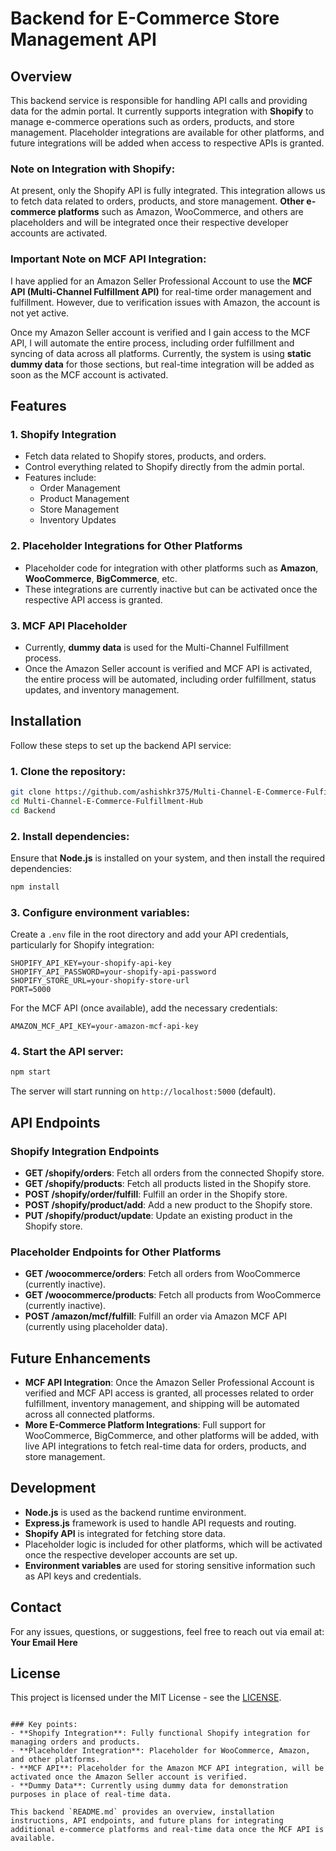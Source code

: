 
# Backend for E-Commerce Store Management API

## Overview

This backend service is responsible for handling API calls and providing data for the admin portal. It currently supports integration with **Shopify** to manage e-commerce operations such as orders, products, and store management. Placeholder integrations are available for other platforms, and future integrations will be added when access to respective APIs is granted.

### **Note on Integration with Shopify**:
At present, only the Shopify API is fully integrated. This integration allows us to fetch data related to orders, products, and store management. **Other e-commerce platforms** such as Amazon, WooCommerce, and others are placeholders and will be integrated once their respective developer accounts are activated.

### **Important Note on MCF API Integration**:
I have applied for an Amazon Seller Professional Account to use the **MCF API (Multi-Channel Fulfillment API)** for real-time order management and fulfillment. However, due to verification issues with Amazon, the account is not yet active. 

Once my Amazon Seller account is verified and I gain access to the MCF API, I will automate the entire process, including order fulfillment and syncing of data across all platforms. Currently, the system is using **static dummy data** for those sections, but real-time integration will be added as soon as the MCF account is activated.

## Features

### 1. **Shopify Integration**
   - Fetch data related to Shopify stores, products, and orders.
   - Control everything related to Shopify directly from the admin portal.
   - Features include:
     - Order Management
     - Product Management
     - Store Management
     - Inventory Updates

### 2. **Placeholder Integrations for Other Platforms**
   - Placeholder code for integration with other platforms such as **Amazon**, **WooCommerce**, **BigCommerce**, etc.
   - These integrations are currently inactive but can be activated once the respective API access is granted.

### 3. **MCF API Placeholder**
   - Currently, **dummy data** is used for the Multi-Channel Fulfillment process.
   - Once the Amazon Seller account is verified and MCF API is activated, the entire process will be automated, including order fulfillment, status updates, and inventory management.

## Installation

Follow these steps to set up the backend API service:

### 1. **Clone the repository**:
   ```bash
   git clone https://github.com/ashishkr375/Multi-Channel-E-Commerce-Fulfillment-Hub.git
   cd Multi-Channel-E-Commerce-Fulfillment-Hub
   cd Backend
   ```

### 2. **Install dependencies**:
   Ensure that **Node.js** is installed on your system, and then install the required dependencies:
   ```bash
   npm install
   ```

### 3. **Configure environment variables**:
   Create a `.env` file in the root directory and add your API credentials, particularly for Shopify integration:
   ```env
   SHOPIFY_API_KEY=your-shopify-api-key
   SHOPIFY_API_PASSWORD=your-shopify-api-password
   SHOPIFY_STORE_URL=your-shopify-store-url
   PORT=5000
   ```

   For the MCF API (once available), add the necessary credentials:
   ```env
   AMAZON_MCF_API_KEY=your-amazon-mcf-api-key
   ```

### 4. **Start the API server**:
   ```bash
   npm start
   ```

   The server will start running on `http://localhost:5000` (default).

## API Endpoints

### **Shopify Integration Endpoints**

- **GET /shopify/orders**: Fetch all orders from the connected Shopify store.
- **GET /shopify/products**: Fetch all products listed in the Shopify store.
- **POST /shopify/order/fulfill**: Fulfill an order in the Shopify store.
- **POST /shopify/product/add**: Add a new product to the Shopify store.
- **PUT /shopify/product/update**: Update an existing product in the Shopify store.

### **Placeholder Endpoints for Other Platforms**
- **GET /woocommerce/orders**: Fetch all orders from WooCommerce (currently inactive).
- **GET /woocommerce/products**: Fetch all products from WooCommerce (currently inactive).
- **POST /amazon/mcf/fulfill**: Fulfill an order via Amazon MCF API (currently using placeholder data).

## Future Enhancements

- **MCF API Integration**: Once the Amazon Seller Professional Account is verified and MCF API access is granted, all processes related to order fulfillment, inventory management, and shipping will be automated across all connected platforms.
- **More E-Commerce Platform Integrations**: Full support for WooCommerce, BigCommerce, and other platforms will be added, with live API integrations to fetch real-time data for orders, products, and store management.

## Development

- **Node.js** is used as the backend runtime environment.
- **Express.js** framework is used to handle API requests and routing.
- **Shopify API** is integrated for fetching store data.
- Placeholder logic is included for other platforms, which will be activated once the respective developer accounts are set up.
- **Environment variables** are used for storing sensitive information such as API keys and credentials.

## Contact

For any issues, questions, or suggestions, feel free to reach out via email at:  
**Your Email Here**

## License

This project is licensed under the MIT License - see the [LICENSE](LICENSE).
```

### Key points:
- **Shopify Integration**: Fully functional Shopify integration for managing orders and products.
- **Placeholder Integration**: Placeholder for WooCommerce, Amazon, and other platforms.
- **MCF API**: Placeholder for the Amazon MCF API integration, will be activated once the Amazon Seller account is verified.
- **Dummy Data**: Currently using dummy data for demonstration purposes in place of real-time data.

This backend `README.md` provides an overview, installation instructions, API endpoints, and future plans for integrating additional e-commerce platforms and real-time data once the MCF API is available.
